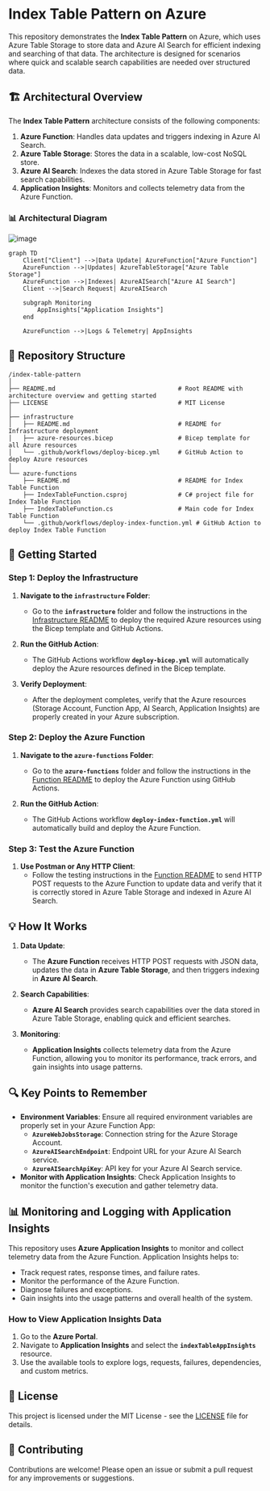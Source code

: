 # Index Table Pattern on Azure

This repository demonstrates the **Index Table Pattern** on Azure, which uses Azure Table Storage to store data and Azure AI Search for efficient indexing and searching of that data. The architecture is designed for scenarios where quick and scalable search capabilities are needed over structured data.

## 🏗️ Architectural Overview

The **Index Table Pattern** architecture consists of the following components:

1. **Azure Function**: Handles data updates and triggers indexing in Azure AI Search.
2. **Azure Table Storage**: Stores the data in a scalable, low-cost NoSQL store.
3. **Azure AI Search**: Indexes the data stored in Azure Table Storage for fast search capabilities.
4. **Application Insights**: Monitors and collects telemetry data from the Azure Function.

### 📊 Architectural Diagram

![image](https://github.com/user-attachments/assets/bf5b68d0-9e7f-4faf-91ef-077028de742e)


```mermaid
graph TD
    Client["Client"] -->|Data Update| AzureFunction["Azure Function"]
    AzureFunction -->|Updates| AzureTableStorage["Azure Table Storage"]
    AzureFunction -->|Indexes| AzureAISearch["Azure AI Search"]
    Client -->|Search Request| AzureAISearch

    subgraph Monitoring
        AppInsights["Application Insights"]
    end

    AzureFunction -->|Logs & Telemetry| AppInsights
```

## 📂 Repository Structure

```
/index-table-pattern
│
├── README.md                                  # Root README with architecture overview and getting started
├── LICENSE                                    # MIT License
│
├── infrastructure
│   ├── README.md                              # README for Infrastructure deployment
│   ├── azure-resources.bicep                  # Bicep template for all Azure resources
│   └── .github/workflows/deploy-bicep.yml     # GitHub Action to deploy Azure resources
│
└── azure-functions
    ├── README.md                              # README for Index Table Function
    ├── IndexTableFunction.csproj              # C# project file for Index Table Function
    ├── IndexTableFunction.cs                  # Main code for Index Table Function
    └── .github/workflows/deploy-index-function.yml # GitHub Action to deploy Index Table Function
```

## 🚀 Getting Started

### Step 1: Deploy the Infrastructure

1. **Navigate to the `infrastructure` Folder**:
   - Go to the **`infrastructure`** folder and follow the instructions in the [Infrastructure README](infrastructure/README.md) to deploy the required Azure resources using the Bicep template and GitHub Actions.

2. **Run the GitHub Action**:
   - The GitHub Actions workflow **`deploy-bicep.yml`** will automatically deploy the Azure resources defined in the Bicep template.

3. **Verify Deployment**:
   - After the deployment completes, verify that the Azure resources (Storage Account, Function App, AI Search, Application Insights) are properly created in your Azure subscription.

### Step 2: Deploy the Azure Function

1. **Navigate to the `azure-functions` Folder**:
   - Go to the **`azure-functions`** folder and follow the instructions in the [Function README](azure-functions/README.md) to deploy the Azure Function using GitHub Actions.

2. **Run the GitHub Action**:
   - The GitHub Actions workflow **`deploy-index-function.yml`** will automatically build and deploy the Azure Function.

### Step 3: Test the Azure Function

1. **Use Postman or Any HTTP Client**:
   - Follow the testing instructions in the [Function README](azure-functions/README.md) to send HTTP POST requests to the Azure Function to update data and verify that it is correctly stored in Azure Table Storage and indexed in Azure AI Search.

## 💡 How It Works

1. **Data Update**:
   - The **Azure Function** receives HTTP POST requests with JSON data, updates the data in **Azure Table Storage**, and then triggers indexing in **Azure AI Search**.

2. **Search Capabilities**:
   - **Azure AI Search** provides search capabilities over the data stored in Azure Table Storage, enabling quick and efficient searches.

3. **Monitoring**:
   - **Application Insights** collects telemetry data from the Azure Function, allowing you to monitor its performance, track errors, and gain insights into usage patterns.

## 🔍 Key Points to Remember

- **Environment Variables**: Ensure all required environment variables are properly set in your Azure Function App:
  - **`AzureWebJobsStorage`**: Connection string for the Azure Storage Account.
  - **`AzureAISearchEndpoint`**: Endpoint URL for your Azure AI Search service.
  - **`AzureAISearchApiKey`**: API key for your Azure AI Search service.
- **Monitor with Application Insights**: Check Application Insights to monitor the function's execution and gather telemetry data.

## 📊 Monitoring and Logging with Application Insights

This repository uses **Azure Application Insights** to monitor and collect telemetry data from the Azure Function. Application Insights helps to:

- Track request rates, response times, and failure rates.
- Monitor the performance of the Azure Function.
- Diagnose failures and exceptions.
- Gain insights into the usage patterns and overall health of the system.

### How to View Application Insights Data

1. Go to the **Azure Portal**.
2. Navigate to **Application Insights** and select the **`indexTableAppInsights`** resource.
3. Use the available tools to explore logs, requests, failures, dependencies, and custom metrics.

## 📄 License

This project is licensed under the MIT License - see the [LICENSE](LICENSE) file for details.

## 🙌 Contributing

Contributions are welcome! Please open an issue or submit a pull request for any improvements or suggestions.

